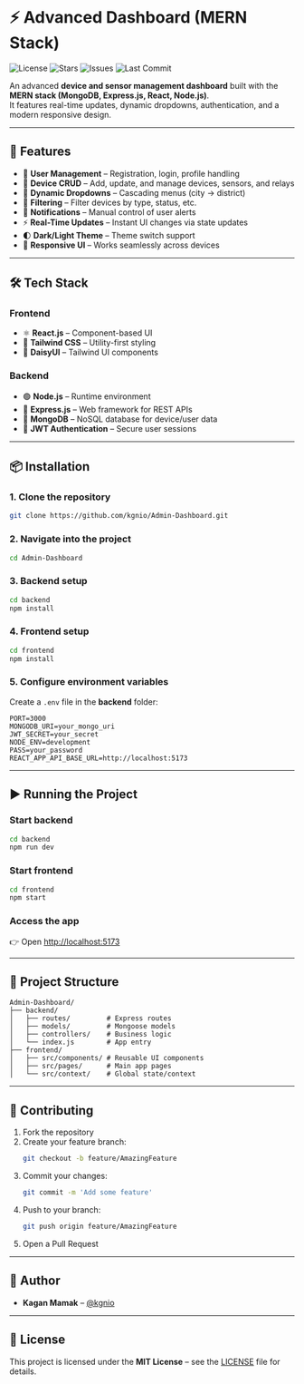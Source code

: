 # ⚡ Advanced Dashboard (MERN Stack)

![License](https://img.shields.io/github/license/kgnio/Admin-Dashboard)
![Stars](https://img.shields.io/github/stars/kgnio/Admin-Dashboard)
![Issues](https://img.shields.io/github/issues/kgnio/Admin-Dashboard)
![Last Commit](https://img.shields.io/github/last-commit/kgnio/Admin-Dashboard)

An advanced **device and sensor management dashboard** built with the **MERN stack (MongoDB, Express.js, React, Node.js)**.  
It features real-time updates, dynamic dropdowns, authentication, and a modern responsive design.

---

## 🚀 Features

- 👤 **User Management** – Registration, login, profile handling  
- 🔌 **Device CRUD** – Add, update, and manage devices, sensors, and relays  
- 📍 **Dynamic Dropdowns** – Cascading menus (city → district)  
- 🔎 **Filtering** – Filter devices by type, status, etc.  
- 🔔 **Notifications** – Manual control of user alerts  
- ⚡ **Real-Time Updates** – Instant UI changes via state updates  
- 🌓 **Dark/Light Theme** – Theme switch support  
- 📱 **Responsive UI** – Works seamlessly across devices  

---

## 🛠️ Tech Stack

### Frontend
- ⚛️ **React.js** – Component-based UI  
- 🎨 **Tailwind CSS** – Utility-first styling  
- 🧩 **DaisyUI** – Tailwind UI components  

### Backend
- 🟢 **Node.js** – Runtime environment  
- 🚀 **Express.js** – Web framework for REST APIs  
- 🍃 **MongoDB** – NoSQL database for device/user data  
- 🔐 **JWT Authentication** – Secure user sessions  

---

## 📦 Installation

### 1. Clone the repository
```bash
git clone https://github.com/kgnio/Admin-Dashboard.git
```

### 2. Navigate into the project
```bash
cd Admin-Dashboard
```

### 3. Backend setup
```bash
cd backend
npm install
```

### 4. Frontend setup
```bash
cd frontend
npm install
```

### 5. Configure environment variables
Create a `.env` file in the **backend** folder:

```env
PORT=3000
MONGODB_URI=your_mongo_uri
JWT_SECRET=your_secret
NODE_ENV=development
PASS=your_password
REACT_APP_API_BASE_URL=http://localhost:5173
```

---

## ▶️ Running the Project

### Start backend
```bash
cd backend
npm run dev
```

### Start frontend
```bash
cd frontend
npm start
```

### Access the app
👉 Open [http://localhost:5173](http://localhost:5173)

---

## 📂 Project Structure

```
Admin-Dashboard/
├── backend/
│   ├── routes/         # Express routes
│   ├── models/         # Mongoose models
│   ├── controllers/    # Business logic
│   └── index.js        # App entry
├── frontend/
│   ├── src/components/ # Reusable UI components
│   ├── src/pages/      # Main app pages
│   └── src/context/    # Global state/context
```

---

## 🤝 Contributing

1. Fork the repository  
2. Create your feature branch:  
   ```bash
   git checkout -b feature/AmazingFeature
   ```
3. Commit your changes:  
   ```bash
   git commit -m 'Add some feature'
   ```
4. Push to your branch:  
   ```bash
   git push origin feature/AmazingFeature
   ```
5. Open a Pull Request  

---

## 👤 Author

- **Kagan Mamak** – [@kgnio](https://github.com/kgnio)

---

## 📄 License

This project is licensed under the **MIT License** – see the [LICENSE](LICENSE) file for details.  
